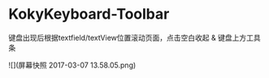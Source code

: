 # KokyKeyboard-Toolbar
键盘出现后根据textfield/textView位置滚动页面，点击空白收起 &amp; 键盘上方工具条

![](屏幕快照 2017-03-07 13.58.05.png)